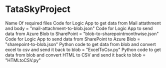 # TataSkyProject
Name Of required files 
Code for Logic App to get data from Mail attathment and body = "mail-attachment-to-blob.json"
Code for Logic App to send data from Azure Blob to SharePoint = "blob-to-sharepointmonthwise.json"
Code for Logic App to send data from SharePoint to Azure Blob = "sharepoint-to-blob.json"
Python code to get data from blob and convert excel to csv and send it back to blob = "ExcelToCsv.py"
Python code to get data from blob and convert HTML to CSV and send it back to blob = "HTMLtoCSV.py"
